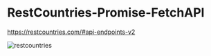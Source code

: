# RestCountries-Promise-FetchAPI

https://restcountries.com/#api-endpoints-v2 
 
![restcountries](https://user-images.githubusercontent.com/24496846/215273320-d5f7bda6-45d9-4cfe-bf2c-8fb48629543c.gif)

